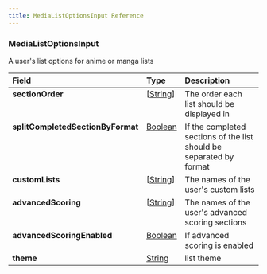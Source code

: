 ```yaml
---
title: MediaListOptionsInput Reference
---
```


### MediaListOptionsInput
A user's list options for anime or manga lists
<table>
<thead>
<tr>
<th colspan="2" align="left">Field</th>
<th align="left">Type</th>
<th align="left">Description</th>
</tr>
</thead>
<tbody>
<tr>
<td colspan="2" valign="top"><strong>sectionOrder</strong></td>
<td valign="top">[<a href="/reference/scalar/string">String</a>]</td>
<td>
The order each list should be displayed in
</td>
</tr>
<tr>
<td colspan="2" valign="top"><strong>splitCompletedSectionByFormat</strong></td>
<td valign="top"><a href="/reference/scalar/boolean">Boolean</a></td>
<td>
If the completed sections of the list should be separated by format
</td>
</tr>
<tr>
<td colspan="2" valign="top"><strong>customLists</strong></td>
<td valign="top">[<a href="/reference/scalar/string">String</a>]</td>
<td>
The names of the user's custom lists
</td>
</tr>
<tr>
<td colspan="2" valign="top"><strong>advancedScoring</strong></td>
<td valign="top">[<a href="/reference/scalar/string">String</a>]</td>
<td>
The names of the user's advanced scoring sections
</td>
</tr>
<tr>
<td colspan="2" valign="top"><strong>advancedScoringEnabled</strong></td>
<td valign="top"><a href="/reference/scalar/boolean">Boolean</a></td>
<td>
If advanced scoring is enabled
</td>
</tr>
<tr>
<td colspan="2" valign="top"><strong>theme</strong></td>
<td valign="top"><a href="/reference/scalar/string">String</a></td>
<td>
list theme
</td>
</tr>
</tbody>
</table>